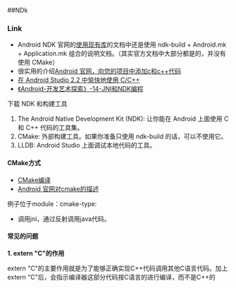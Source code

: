 ##NDk
### Link
- Android NDK 官网的[使用现有库](https://developer.android.com/ndk/guides/libs.html)的文档中还是使用  ndk-build + Android.mk + Application.mk 组合的说明文档。（其实官方文档中大部分都是的，并没有使用 CMake）
- 很实用的介绍[Android 官网，向您的项目中添加c和c++代码](https://developer.android.com/studio/projects/add-native-code.html?hl=zh-cn)
- [在 Android Studio 2.2 中愉快地使用 C/C++](http://wl9739.github.io/2016/09/21/%E5%9C%A8-Android-Studio-2-2-%E4%B8%AD%E6%84%89%E5%BF%AB%E5%9C%B0%E4%BD%BF%E7%94%A8-C-C-md/)
- [《Android-开发艺术探索》-14-JNI和NDK编程](http://szysky.com/2016/08/26/%E3%80%8AAndroid-%E5%BC%80%E5%8F%91%E8%89%BA%E6%9C%AF%E6%8E%A2%E7%B4%A2%E3%80%8B-14-JNI%E5%92%8CNDK%E7%BC%96%E7%A8%8B/)

下载 NDK 和构建工具
1. The Android Native Development Kit (NDK): 让你能在 Android 上面使用 C 和 C++ 代码的工具集。
2. CMake: 外部构建工具。如果你准备只使用 ndk-build 的话，可以不使用它。
3. LLDB: Android Studio 上面调试本地代码的工具。

#### CMake方式
- [CMake编译](http://www.jianshu.com/p/6332418b12b1)
- [Android 官网对cmake的描述](https://developer.android.com/ndk/guides/cmake.html)

例子位于module：cmake-type:
- 调用jni，通过反射调用java代码。



#### 常见的问题
**1. extern "C"的作用**

extern "C"的主要作用就是为了能够正确实现C++代码调用其他C语言代码。加上extern "C"后，会指示编译器这部分代码按C语言的进行编译，而不是C++的